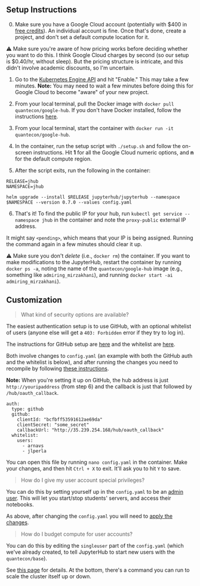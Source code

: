 ## Setup Instructions

0. Make sure you have a Google Cloud account (potentially with \$400 in [free credits](https://cloud.google.com/free/)). An individual account is fine. Once that's done, create a project, and don't set a default compute location for it.

:warning: Make sure you're aware of how pricing works before deciding whether you want to do this. I think Google Cloud charges by second (so our setup is \$0.40/hr, without sleep). But the pricing structure is intricate, and this didn't involve academic discounts, so I'm uncertain. 

1. Go to the [Kubernetes Engine API](https://console.cloud.google.com/apis/api/container.googleapis.com/overview) and hit "Enable." This may take a few minutes. **Note:** You may need to wait a few minutes before doing this for Google Cloud to become "aware" of your new project.

2. From your local terminal, pull the Docker image with `docker pull quantecon/google-hub`. If you don't have Docker installed, follow the instructions [here](https://lectures.quantecon.org/jl/tools_editors.html#Docker).

3. From your local terminal, start the container with `docker run -it quantecon/google-hub`.

4. In the container, run the setup script with `./setup.sh` and follow the on-screen instructions. Hit **1** for all the Google Cloud numeric options, and **n** for the default compute region.

5. After the script exits, run the following in the container:

```
RELEASE=jhub
NAMESPACE=jhub

helm upgrade --install $RELEASE jupyterhub/jupyterhub --namespace $NAMESPACE --version 0.7.0 --values config.yaml
```

6. That's it! To find the public IP for your hub, run `kubectl get service --namespace jhub` in the container and note the `proxy-public` external IP address.

It might say `<pending>`, which means that your IP is being assigned. Running the command again in a few minutes should clear it up.

:warning: Make sure you don't _delete_ (i.e., `docker rm`) the container. If you want to make modifications to the JupyterHub, restart the container by running `docker ps -a`, noting the name of the `quantecon/google-hub` image (e.g., something like `admiring_mirzakhani`), and running `docker start -ai admiring_mirzakhani`).

## Customization

> What kind of security options are available?

The easiest authentication setup is to use GitHub, with an optional whitelist of users (anyone else will get a `403: Forbidden` error if they try to log in).

The instructions for GitHub setup are [here](https://zero-to-jupyterhub.readthedocs.io/en/latest/authentication.html) and the whitelist are [here](https://zero-to-jupyterhub.readthedocs.io/en/latest/authentication.html#adding-a-whitelist).

Both involve changes to `config.yaml` (an example with both the GitHub auth and the whitelist is below), and after running the changes you need to recompile by following [these instructions](https://zero-to-jupyterhub.readthedocs.io/en/latest/extending-jupyterhub.html).

**Note:** When you're setting it up on GitHub, the hub address is just `http://youripaddress` (from step 6) and the callback is just that followed by `/hub/oauth_callback`.

```
auth:
  type: github
  github:
    clientId: "bcfbff53591612ae69da"
    clientSecret: "some_secret"
    callbackUrl: "http://35.239.254.168/hub/oauth_callback"
  whitelist:
    users:
      - arnavs
      - jlperla
```

You can open this file by running `nano config.yaml` in the container. Make your changes, and then hit `Ctrl + X` to exit. It'll ask you to hit `Y` to save.

> How do I give my user account special privileges?

You can do this by setting yourself up in the `config.yaml` to be an [admin user](https://zero-to-jupyterhub.readthedocs.io/en/latest/user-management.html#admin-users). This will let you start/stop students' servers, and access their notebooks.

As above, after changing the `config.yaml` you will need to [apply the changes](https://zero-to-jupyterhub.readthedocs.io/en/latest/extending-jupyterhub.html).

> How do I budget compute for user accounts?

You can do this by editing the `singleuser` part of the `config.yaml` (which we've already created, to tell JupyterHub to start new users with the `quantecon/base`).

See [this page](https://zero-to-jupyterhub.readthedocs.io/en/latest/user-resources.html) for details. At the bottom, there's a command you can run to scale the cluster itself up or down.
